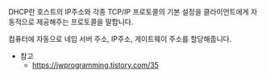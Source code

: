 DHCP란 호스트의 IP주소와 각종 TCP/IP 프로토콜의 기본 설정을 클라이언트에게 자동적으로 제공해주는 프로토콜을 말합니다.

컴퓨터에 자동으로 네임 서버 주소, IP주소, 게이트웨이 주소를 할당해줍니다.

- 참고
  - https://jwprogramming.tistory.com/35